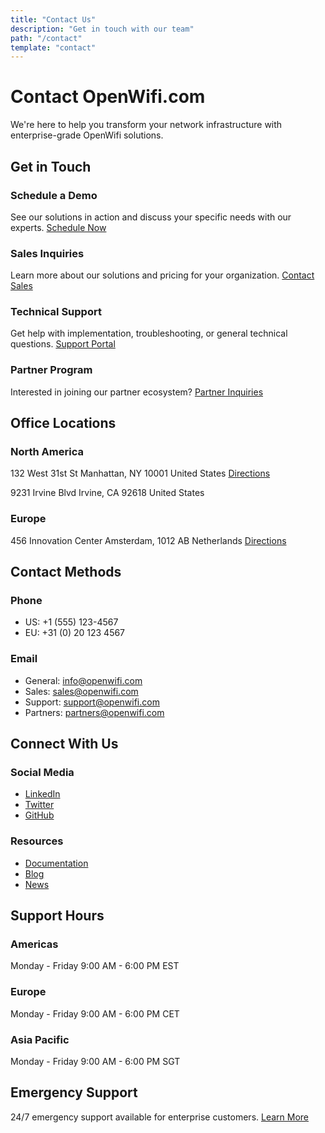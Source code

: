 ```yaml
---
title: "Contact Us"
description: "Get in touch with our team"
path: "/contact"
template: "contact"
---
```


# Contact OpenWifi.com

We're here to help you transform your network infrastructure with enterprise-grade OpenWifi solutions.

## Get in Touch

### Schedule a Demo
See our solutions in action and discuss your specific needs with our experts.
[Schedule Now](#schedule)

### Sales Inquiries
Learn more about our solutions and pricing for your organization.
[Contact Sales](#sales)

### Technical Support
Get help with implementation, troubleshooting, or general technical questions.
[Support Portal](#support)

### Partner Program
Interested in joining our partner ecosystem?
[Partner Inquiries](#partner)

## Office Locations

### North America
132 West 31st St
Manhattan, NY 10001
United States
[Directions](#map)

9231 Irvine Blvd 
Irvine, CA 92618
United States

### Europe
456 Innovation Center
Amsterdam, 1012 AB
Netherlands
[Directions](#map)

## Contact Methods

### Phone
- US: +1 (555) 123-4567
- EU: +31 (0) 20 123 4567

### Email
- General: info@openwifi.com
- Sales: sales@openwifi.com
- Support: support@openwifi.com
- Partners: partners@openwifi.com

## Connect With Us

### Social Media
- [LinkedIn](#linkedin)
- [Twitter](#twitter)
- [GitHub](#github)

### Resources
- [Documentation](#docs)
- [Blog](#blog)
- [News](#news)

## Support Hours

### Americas
Monday - Friday
9:00 AM - 6:00 PM EST

### Europe
Monday - Friday
9:00 AM - 6:00 PM CET

### Asia Pacific
Monday - Friday
9:00 AM - 6:00 PM SGT

## Emergency Support

24/7 emergency support available for enterprise customers.
[Learn More](#enterprise-support) 